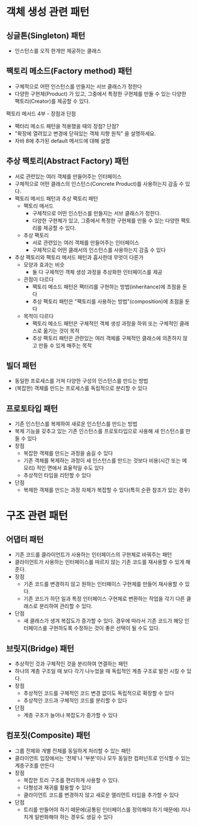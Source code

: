 # 객체 생성 관련 패턴
## 싱글톤(Singleton) 패턴
 - 인스턴스를 오직 한개만 제공하는 클래스

## 팩토리 메소드(Factory method) 패턴
 - 구체적으로 어떤 인스턴스를 만들지는 서브 클래스가 정한다
 - 다양한 구현체(Product) 가 있고, 그중에서 특정한 구현체를 만들 수 있는 다양한 팩토리(Creator)를 제공할 수 있다.

팩토리 메서드 4부 - 장점과 단점
 - 팩터리 메소드 패턴을 적용했을 때의 장점? 단점?
 - "확장에 열려있고 변경에 닫혀있는 객체 지향 원칙" 을 설명하세요.
 - 자바 8에 추가된 default 메서드에 대해 설명

## 추상 팩토리(Abstract Factory) 패턴
 - 서로 관련있는 여러 객체를 만들어주는 인터페이스
 - 구체적으로 어떤 클래스의 인스턴스(Concrete Product)를 사용하는지 감출 수 있다.
 - 팩토리 메서드 패턴과 추상 팩토리 패턴
    - 팩토리 메서드
        - 구체적으로 어떤 인스턴스를 만들지는 서브 클래스가 정한다.
        - 다양한 구현체가 있고, 그중에서 특정한 구현체를 만들 수 있는 다양한 팩토리를 제공할 수 있다.
    - 추상 팩토리
        - 서로 관련있는 여러 객체를 만들어주는 인터페이스
        - 구체적으로 어떤 클래서의 인스턴스를 사용하는지 감출 수 있다
 - 추상 팩토리와 팩토리 메서드 패턴과 흡사한데 무엇이 다른가
    - 모양과 효과는 비슷
        - 둘 다 구체적인 객체 생성 과정을 추상화한 인터페이스를 제공
    - 관점이 다르다
        - 팩토리 메소드 패턴은 팩터리를 구현하는 방법(inheritance)에 초점을 둔다
        - 추상 팩토리 패턴은 "팩토리를 사용하는 방법"(composition)에 초점을 둔다
    - 목적이 다르다
        - 팩토리 메소드 패턴은 구체적인 객체 생성 과정을 하위 또는 구체적인 클래스로 옮기는 것이 목적
        - 추상 팩토리 패턴은 관련있는 여러 객체를 구체적인 클래스에 의존하지 않고 만들 수 있게 해주는 목적

## 빌더 패턴
 - 동일한 프로세스를 거쳐 다양한 구성의 인스턴스를 만드는 방법
 - (복잡한) 객체를 만드는 프로세스를 독립적으로 분리할 수 있다

## 프로토타입 패턴
 - 기존 인스턴스를 복제하여 새로운 인스턴스를 만드는 방법
 - 복제 기능을 갖추고 있는 기존 인스턴스를 프로토타입으로 사용해 새 인스턴스를 만들 수 있다
 - 장점
   - 복잡한 객체를 만드는 과정을 숨길 수 있다
   - 기존 객체를 복제하는 과정이 새 인스턴스를 만드는 것보다 비용(시간 또는 메모리) 적인 면에서 효율적일 수도 있다
   - 추상적인 타입을 리턴할 수 있다
 - 단점
   - 복제한 객체를 만드는 과정 자체가 복잡할 수 있다(특히 순환 참조가 있는 경우)

# 구조 관련 패턴
## 어댑터 패턴
 - 기존 코드를 클라이언트가 사용하는 인터페이스의 구현체로 바꿔주는 패턴
 - 클라이언트가 사용하는 인터페이스를 따르지 않는 기존 코드를 재사용할 수 있게 해준다.
 - 장점
   - 기존 코드를 변경하지 않고 원하는 인터페이스 구현체를 만들어 재사용할 수 있다.
   - 기존 코드가 하던 일과 특정 인터페이스 구현체로 변환하는 작업을 각기 다른 클래스로 분리하여 관리할 수 있다.
 - 단점
   - 새 클래스가 생겨 복잡도가 증가할 수 있다. 경우에 따라서 기존 코드가 해당 인터페이스를 구현하도록 수정하는 것이 좋은 선택이 될 수도 있다.

## 브릿지(Bridge) 패턴
 - 추상적인 것과 구체적인 것을 분리하여 연결하는 패턴
 - 하나의 계층 구조일 때 보다 각기 나누었을 때 독립적인 계층 구조로 발전 시킬 수 있다.
 - 장점
   - 추상적인 코드를 구체적인 코드 변경 없이도 독립적으로 확장할 수 있다
   - 추상적인 코드과 구체적인 코드를 분리할 수 있다
 - 단점
   - 계층 구조가 늘어나 복잡도가 증가할 수 있다

## 컴포짓(Composite) 패턴
 - 그룹 전체와 개별 전체를 동일하게 처리할 수 있는 패턴
 - 클라이언트 입장에서는 '전체'나 '부분'이나 모두 동일한 컴퍼넌트로 인식할 수 있는 계층구조를 만든다
 - 장점
   - 복잡한 트리 구조를 편리하게 사용할 수 있다.
   - 다형성과 재귀를 활용할 수 있다
   - 클라이언트 코드를 변경하지 않고 새로운 엘리먼트 타입을 추가할 수 있다
 - 단점
   - 트리를 만들어야 하기 떼문에(공통된 인터페이스를 정의해야 하기 때문에) 지나치게 일반화해야 하는 경우도 생길 수 있다